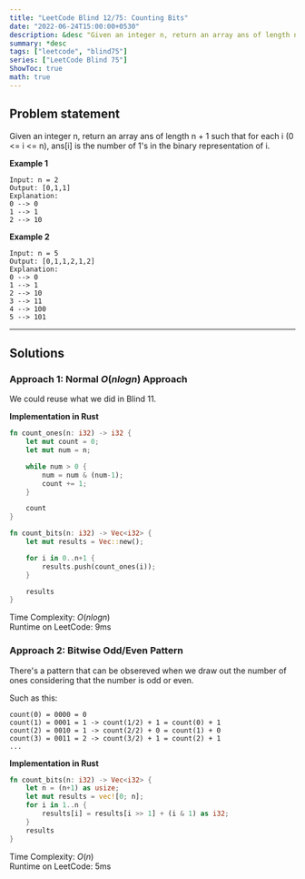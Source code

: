 ```yaml
---
title: "LeetCode Blind 12/75: Counting Bits"
date: "2022-06-24T15:00:00+0530"
description: &desc "Given an integer n, return an array ans of length n + 1 such that for each i (0 <= i <= n), ans[i] is the number of 1's in the binary representation of i."
summary: *desc
tags: ["leetcode", "blind75"]
series: ["LeetCode Blind 75"]
ShowToc: true
math: true
---
```


## Problem statement

Given an integer n, return an array ans of length n + 1 such that for each i (0 <= i <= n), ans[i] is the number of 1's in the binary representation of i.  

**Example 1**

```
Input: n = 2
Output: [0,1,1]
Explanation:
0 --> 0
1 --> 1
2 --> 10
```

**Example 2**

```
Input: n = 5
Output: [0,1,1,2,1,2]
Explanation:
0 --> 0
1 --> 1
2 --> 10
3 --> 11
4 --> 100
5 --> 101
```

---

## Solutions

### Approach 1: Normal $O(n logn)$ Approach

We could reuse what we did in Blind 11.  

**Implementation in Rust**

```rs
fn count_ones(n: i32) -> i32 {
    let mut count = 0;
    let mut num = n;

    while num > 0 {
        num = num & (num-1);
        count += 1;
    }

    count
}

fn count_bits(n: i32) -> Vec<i32> {
    let mut results = Vec::new();

    for i in 0..n+1 {
        results.push(count_ones(i));
    }

    results
}
```

Time Complexity: $O(n logn)$  
Runtime on LeetCode: $9$ms

### Approach 2: Bitwise Odd/Even Pattern

There's a pattern that can be obsereved when we draw out the number of ones considering
that the number is odd or even.  

Such as this:

```
count(0) = 0000 = 0
count(1) = 0001 = 1 -> count(1/2) + 1 = count(0) + 1
count(2) = 0010 = 1 -> count(2/2) + 0 = count(1) + 0
count(3) = 0011 = 2 -> count(3/2) + 1 = count(2) + 1
...
```

**Implementation in Rust**

```rs
fn count_bits(n: i32) -> Vec<i32> {
    let n = (n+1) as usize;
    let mut results = vec![0; n];
    for i in 1..n {
        results[i] = results[i >> 1] + (i & 1) as i32;
    }
    results
}
```

Time Complexity: $O(n)$  
Runtime on LeetCode: $5$ms
